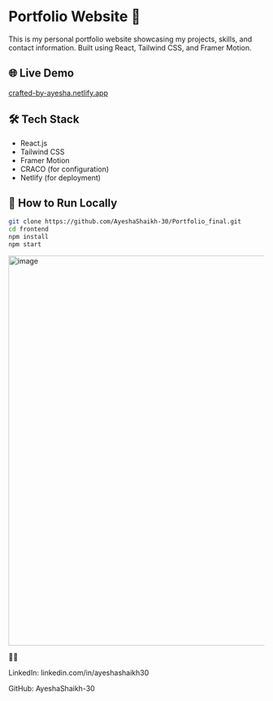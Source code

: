 # Portfolio Website 🎨

This is my personal portfolio website showcasing my projects, skills, and contact information. Built using React, Tailwind CSS, and Framer Motion.  

## 🌐 Live Demo  
[crafted-by-ayesha.netlify.app](https://crafted-by-ayesha.netlify.app)

## 🛠️ Tech Stack

- React.js
- Tailwind CSS
- Framer Motion
- CRACO (for configuration)
- Netlify (for deployment)

## 🚀 How to Run Locally

```bash
git clone https://github.com/AyeshaShaikh-30/Portfolio_final.git
cd frontend
npm install
npm start
```

<img width="1366" height="768" alt="image" src="https://github.com/user-attachments/assets/8fc9c591-566c-4063-bf2e-641ce0fd27ba" />

🙋‍♀️ 

LinkedIn: linkedin.com/in/ayeshashaikh30

GitHub: AyeshaShaikh-30


